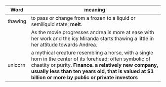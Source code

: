 
|Word | meaning | 
|------------ | ------------- |
|thawing | to pass or change from a frozen to a liquid or semiliquid state; **melt**.  | 
|        | As the movie progresses andrea is more at ease with her work and the icy Miranda starts thawing a little in her attitude towards Andrea. | 
|unicorn | a mythical creature resembling a horse, with a single horn in the center of its forehead: often symbolic of chastity or purity. **Finance. a relatively new company, usually less than ten years old, that is valued at $1 billion or more by public or private investors**| 
